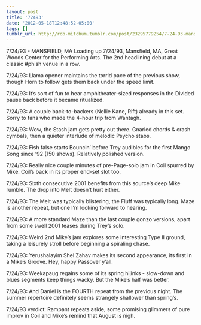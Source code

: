```yaml
---
layout: post
title: '72493'
date: '2012-05-18T12:48:52-05:00'
tags: []
tumblr_url: http://rob-mitchum.tumblr.com/post/23295779254/7-24-93-mansfield-ma-loading-up-7-24-93
---
```


7/24/93 - MANSFIELD, MA
Loading up 7/24/93, Mansfield, MA, Great Woods Center for the Performing Arts. The 2nd headlining debut at a classic #phish venue in a row.

7/24/93: Llama opener maintains the torrid pace of the previous show, though Horn to follow gets them back under the speed limit.

7/24/93: It’s sort of fun to hear amphitheater-sized responses in the Divided pause back before it became ritualized.

7/24/93: A couple back-to-backers (Nellie Kane, Rift) already in this set. Sorry to fans who made the 4-hour trip from Wantagh.

7/24/93: Wow, the Stash jam gets pretty out there. Gnarled chords & crash cymbals, then a quieter interlude of melodic Psycho stabs.

7/24/93: Fish false starts Bouncin’ before Trey audibles for the first Mango Song since ‘92 (150 shows). Relatively polished version.

7/24/93: Really nice couple minutes of pre-Page-solo jam in Coil spurred by Mike. Coil’s back in its proper end-set slot too.

7/24/93: Sixth consecutive 2001 benefits from this source’s deep Mike rumble. The drop into Melt doesn’t hurt either.

7/24/93: The Melt was typically blistering, the Fluff was typically long. Maze is another repeat, but one I’m looking forward to hearing.

7/24/93: A more standard Maze than the last couple gonzo versions, apart from some swell 2001 teases during Trey’s solo.

7/24/93: Weird 2nd Mike’s jam explores some interesting Type II ground, taking a leisurely stroll before beginning a spiraling chase.

7/24/93: Yerushalayim Shel Zahav makes its second appearance, its first in a Mike’s Groove. Hey, happy Passover y’all.

7/24/93: Weekapaug regains some of its spring hijinks - slow-down and blues segments keep things wacky. But the Mike’s half was better.

7/24/93: And Daniel is the FOURTH repeat from the previous night. The summer repertoire definitely seems strangely shallower than spring’s.

7/24/93 verdict: Rampant repeats aside, some promising glimmers of pure improv in Coil and Mike’s remind that August is nigh.

